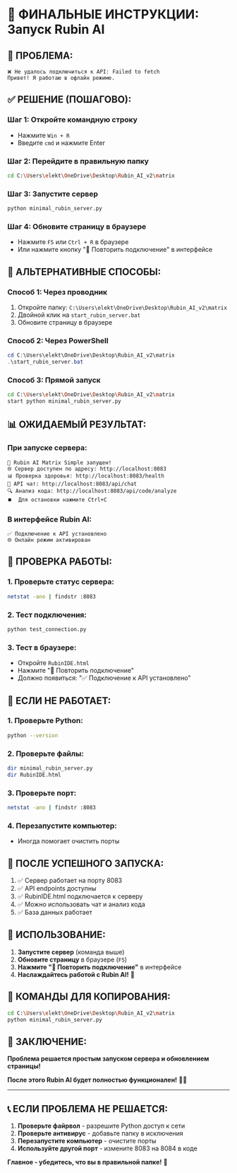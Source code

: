 # 🎯 ФИНАЛЬНЫЕ ИНСТРУКЦИИ: Запуск Rubin AI

## 🚨 **ПРОБЛЕМА:**
```
❌ Не удалось подключиться к API: Failed to fetch
Привет! Я работаю в офлайн режиме.
```

## ✅ **РЕШЕНИЕ (ПОШАГОВО):**

### **Шаг 1: Откройте командную строку**
- Нажмите `Win + R`
- Введите `cmd` и нажмите Enter

### **Шаг 2: Перейдите в правильную папку**
```bash
cd C:\Users\elekt\OneDrive\Desktop\Rubin_AI_v2\matrix
```

### **Шаг 3: Запустите сервер**
```bash
python minimal_rubin_server.py
```

### **Шаг 4: Обновите страницу в браузере**
- Нажмите `F5` или `Ctrl + R` в браузере
- Или нажмите кнопку "🔄 Повторить подключение" в интерфейсе

## 🎯 **АЛЬТЕРНАТИВНЫЕ СПОСОБЫ:**

### **Способ 1: Через проводник**
1. Откройте папку: `C:\Users\elekt\OneDrive\Desktop\Rubin_AI_v2\matrix`
2. Двойной клик на `start_rubin_server.bat`
3. Обновите страницу в браузере

### **Способ 2: Через PowerShell**
```powershell
cd C:\Users\elekt\OneDrive\Desktop\Rubin_AI_v2\matrix
.\start_rubin_server.bat
```

### **Способ 3: Прямой запуск**
```bash
cd C:\Users\elekt\OneDrive\Desktop\Rubin_AI_v2\matrix
start python minimal_rubin_server.py
```

## 📊 **ОЖИДАЕМЫЙ РЕЗУЛЬТАТ:**

### **При запуске сервера:**
```
🚀 Rubin AI Matrix Simple запущен!
🌐 Сервер доступен по адресу: http://localhost:8083
📊 Проверка здоровья: http://localhost:8083/health
💬 API чат: http://localhost:8083/api/chat
🔍 Анализ кода: http://localhost:8083/api/code/analyze
⏹️  Для остановки нажмите Ctrl+C
```

### **В интерфейсе Rubin AI:**
```
✅ Подключение к API установлено
🌐 Онлайн режим активирован
```

## 🧪 **ПРОВЕРКА РАБОТЫ:**

### **1. Проверьте статус сервера:**
```bash
netstat -ano | findstr :8083
```

### **2. Тест подключения:**
```bash
python test_connection.py
```

### **3. Тест в браузере:**
- Откройте `RubinIDE.html`
- Нажмите "🔄 Повторить подключение"
- Должно появиться: "✅ Подключение к API установлено"

## 🚨 **ЕСЛИ НЕ РАБОТАЕТ:**

### **1. Проверьте Python:**
```bash
python --version
```

### **2. Проверьте файлы:**
```bash
dir minimal_rubin_server.py
dir RubinIDE.html
```

### **3. Проверьте порт:**
```bash
netstat -ano | findstr :8083
```

### **4. Перезапустите компьютер:**
- Иногда помогает очистить порты

## 🎉 **ПОСЛЕ УСПЕШНОГО ЗАПУСКА:**

1. ✅ Сервер работает на порту 8083
2. ✅ API endpoints доступны
3. ✅ RubinIDE.html подключается к серверу
4. ✅ Можно использовать чат и анализ кода
5. ✅ База данных работает

## 📱 **ИСПОЛЬЗОВАНИЕ:**

1. **Запустите сервер** (команда выше)
2. **Обновите страницу** в браузере (`F5`)
3. **Нажмите "🔄 Повторить подключение"** в интерфейсе
4. **Наслаждайтесь работой с Rubin AI!** 🎉

## 🎯 **КОМАНДЫ ДЛЯ КОПИРОВАНИЯ:**

```bash
cd C:\Users\elekt\OneDrive\Desktop\Rubin_AI_v2\matrix
python minimal_rubin_server.py
```

## 🎯 **ЗАКЛЮЧЕНИЕ:**

**Проблема решается простым запуском сервера и обновлением страницы!**

**После этого Rubin AI будет полностью функционален!** 🚀✨

---

## 📞 **ЕСЛИ ПРОБЛЕМА НЕ РЕШАЕТСЯ:**

1. **Проверьте файрвол** - разрешите Python доступ к сети
2. **Проверьте антивирус** - добавьте папку в исключения
3. **Перезапустите компьютер** - очистите порты
4. **Используйте другой порт** - измените 8083 на 8084 в коде

**Главное - убедитесь, что вы в правильной папке!** 📁
